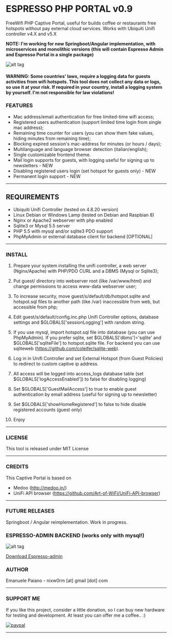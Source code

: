 # ESPRESSO PHP PORTAL v0.9
FreeWifi PHP Captive Portal, useful for builds coffee or restaurants free hotspots without pay external cloud services.
Works with Ubiquiti Unifi controller v4.X and v5.X
<p><b>NOTE: I'm working for new Springboot/Angular implementation, with microservices and monolithic versions (this will contain Espresso Admin and Espresso Portal in a single package) </b></p>

![alt tag](https://github.com/emanuelepaiano/espresso-freewifi-portal/blob/master/screenshots/en.png)

#### WARNING: Some countries' laws, require a logging data for guests activities from wifi hotspots. This tool does not collect any data or logs, so use it at your risk. If required in your country, install a logging system by yourself. I'm not responsible for law violations!

### FEATURES
- Mac address/email authentication for free limited-time wifi access;
- Registered users authentication (support limited time login from single mac address);
- Remaining time counter for users (you can show them fake values, hiding minutes from 
  remaining time);
- Blocking expired session's mac-address for minutes (or hours / days);
- Multilanguage and language browser detection (italian/english);
- Single customizable frontend theme.
- Mail login supports for guests, with logging useful for signing up to newsletters - NEW
- Disabling registered users login (set hotspot for guests only) - NEW
- Permanent login support - NEW

***

## REQUIREMENTS
- Ubiquiti Unifi Controller (tested on 4.8.20 version)
- Linux Debian or Windows Lamp (tested on Debian and Raspbian 8)
- Nginx or Apache2 webserver with php enabled
- Sqlite3 or Mysql 5.5 server
- PHP 5.5 with mysql and/or sqlite3 PDO support 
- PhpMyAdmin or external database client for backend [OPTIONAL]

***

### INSTALL 

1) Prepare your system installing the unifi controller, a web server (Nginx/Apache) with PHP/PDO CURL and a DBMS (Mysql or Sqlite3);

2) Put guest/ directory into webserver root (like /var/www/html) and change permissions to access www-data webserver user;

3) To increase security, move guest/s/default/db/hotspot.sqlite and hotspot.sql files to another path (like /var) inaccessible from web, but accessible from php;

4) Edit guest/s/default/config.inc.php Unifi Controller options, database settings and $GLOBALS['sessionLogging'] with random string.

6) If you use mysql, import hotspot.sql file into database (you can use PhpMyAdmin). If you prefer sqlite, set $GLOBALS['dbms']='sqlite' and $GLOBALS['sqliteFile'] to hotspot.sqlite file. For backend you can use sqliteweb (https://github.com/coleifer/sqlite-web). 

7) Log in in Unifi Controller and set External Hotspot (from Guest Policies) to redirect to custom captive ip address.

8) All access will be logged into access_logs database table (set $GLOBALS['logAccessEnabled']) to false for disabling logging)

9) Set $GLOBALS['GuestMailAccess'] to true to enable guest authentication by email address (useful for signing up to newsletter)

10) Set $GLOBALS['showHomeRegistered'] to false to hide disable registered accounts (guest only)

11) Enjoy

***

### LICENSE
This tool is released under MIT License

***

### CREDITS
This Captive Portal is based on
- Medoo (http://medoo.in/)
- UniFi API browser (https://github.com/Art-of-WiFi/UniFi-API-browser)

***

### FUTURE RELEASES
Springboot / Angular reimplementation. Work in progress.

### ESPRESSO-ADMIN BACKEND (works only with mysql!) 
![alt tag](https://github.com/emanuelepaiano/espresso-admin/blob/master/screenshots/1.png)
<p><a href="https://github.com/emanuelepaiano/espresso-admin">Download Espresso-admin</a></p>

### AUTHOR
Emanuele Paiano - nixw0rm [at] gmail [dot] com

***

### SUPPORT ME
If you like this project, consider a little donation, so I can buy new hardware for testing and development. At least you can offer me a coffee.. :)

[![paypal](https://www.paypalobjects.com/en_US/i/btn/btn_donateCC_LG.gif)](https://www.paypal.me/emanuelepaiano)

***
